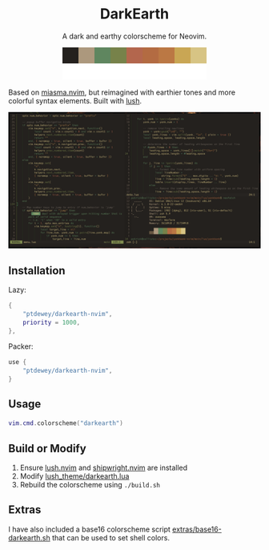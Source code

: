 <h1 align="center">DarkEarth</h1>

<p align="center">
    A dark and earthy colorscheme for Neovim.
</p>

<p align="center">
    <img src="assets/color_bar.png" alt="DarkEarth palette"/>
</p>

Based on [miasma.nvim](https://github.com/xero/miasma.nvim), but reimagined with earthier tones and more colorful syntax elements.
Built with [lush](https://github.com/rktjmp/lush.nvim).

<p align="center">
    <img src="assets/screenshot-0.png" alt="DarkEarth theme in neovim"/>
</p>


## Installation

Lazy:
```lua
{
    "ptdewey/darkearth-nvim",
    priority = 1000,
},
```

Packer:
```lua
use {
    "ptdewey/darkearth-nvim",
}
```

## Usage

```lua
vim.cmd.colorscheme("darkearth")
```

## Build or Modify

1. Ensure [lush.nvim](https://github.com/rktjmp/lush.nvim) and [shipwright.nvim](https://github.com/rktjmp/shipwright.nvim) are installed
2. Modify [lush_theme/darkearth.lua](lush_theme/darkearth.lua)
3. Rebuild the colorscheme using `./build.sh`


## Extras

I have also included a base16 colorscheme script [extras/base16-darkearth.sh](extras/base16-darkearth.sh) that can be used to set shell colors.
